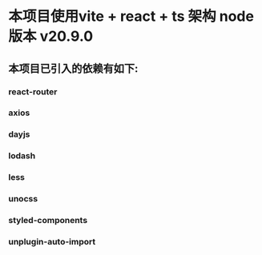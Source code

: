 # 本项目使用vite + react + ts 架构 node版本 v20.9.0

## 本项目已引入的依赖有如下:

### react-router

### axios

### dayjs

### lodash

### less

### unocss

### styled-components

<!-- 此依赖可以自动导入插件的部分语法,在组件中不用重复导入 -->

### unplugin-auto-import
